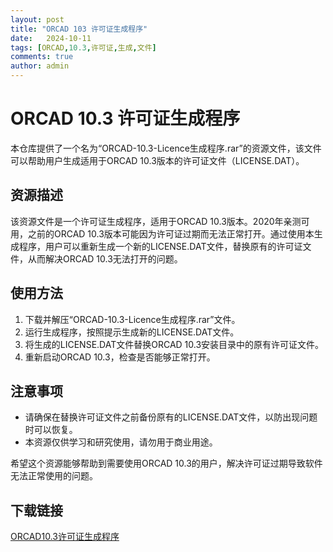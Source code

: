 ```yaml
---
layout: post
title: "ORCAD 103 许可证生成程序"
date:   2024-10-11
tags: [ORCAD,10.3,许可证,生成,文件]
comments: true
author: admin
---
```

# ORCAD 10.3 许可证生成程序

本仓库提供了一个名为“ORCAD-10.3-Licence生成程序.rar”的资源文件，该文件可以帮助用户生成适用于ORCAD 10.3版本的许可证文件（LICENSE.DAT）。

## 资源描述

该资源文件是一个许可证生成程序，适用于ORCAD 10.3版本。2020年亲测可用，之前的ORCAD 10.3版本可能因为许可证过期而无法正常打开。通过使用本生成程序，用户可以重新生成一个新的LICENSE.DAT文件，替换原有的许可证文件，从而解决ORCAD 10.3无法打开的问题。

## 使用方法

1. 下载并解压“ORCAD-10.3-Licence生成程序.rar”文件。
2. 运行生成程序，按照提示生成新的LICENSE.DAT文件。
3. 将生成的LICENSE.DAT文件替换ORCAD 10.3安装目录中的原有许可证文件。
4. 重新启动ORCAD 10.3，检查是否能够正常打开。

## 注意事项

- 请确保在替换许可证文件之前备份原有的LICENSE.DAT文件，以防出现问题时可以恢复。
- 本资源仅供学习和研究使用，请勿用于商业用途。

希望这个资源能够帮助到需要使用ORCAD 10.3的用户，解决许可证过期导致软件无法正常使用的问题。

## 下载链接

[ORCAD10.3许可证生成程序](https://pan.quark.cn/s/7cdc1d6d6cd1)
